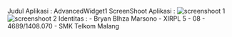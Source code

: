 Judul Aplikasi : AdvancedWidget1
ScreenShoot Aplikasi :  ![screenshoot 1](http://i1376.photobucket.com/albums/ah35/bryanbihza/AdvancedWidgetd1_zps3wfxbvxo.png)
                        ![screenshoot 2](http://i1376.photobucket.com/albums/ah35/bryanbihza/Screenshot%2019_zpspxugjndh.png)
Identitas : - Bryan BIhza Marsono
            - XIRPL 5
            - 08
            - 4689/1408.070
            - SMK Telkom Malang

